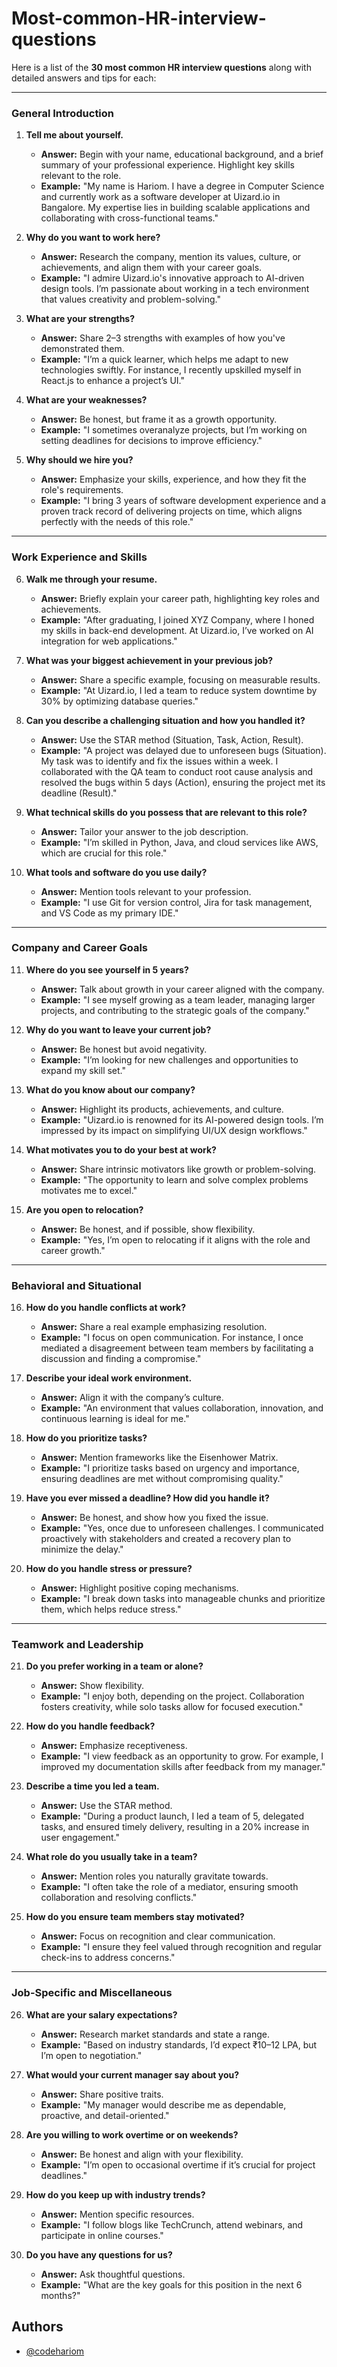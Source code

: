 # Most-common-HR-interview-questions

Here is a list of the **30 most common HR interview questions** along with detailed answers and tips for each:

---

### **General Introduction**

1. **Tell me about yourself.**
   - **Answer:** Begin with your name, educational background, and a brief summary of your professional experience. Highlight key skills relevant to the role.
   - **Example:** "My name is Hariom. I have a degree in Computer Science and currently work as a software developer at Uizard.io in Bangalore. My expertise lies in building scalable applications and collaborating with cross-functional teams."

2. **Why do you want to work here?**
   - **Answer:** Research the company, mention its values, culture, or achievements, and align them with your career goals.
   - **Example:** "I admire Uizard.io's innovative approach to AI-driven design tools. I’m passionate about working in a tech environment that values creativity and problem-solving."

3. **What are your strengths?**
   - **Answer:** Share 2–3 strengths with examples of how you've demonstrated them.
   - **Example:** "I’m a quick learner, which helps me adapt to new technologies swiftly. For instance, I recently upskilled myself in React.js to enhance a project’s UI."

4. **What are your weaknesses?**
   - **Answer:** Be honest, but frame it as a growth opportunity.
   - **Example:** "I sometimes overanalyze projects, but I’m working on setting deadlines for decisions to improve efficiency."

5. **Why should we hire you?**
   - **Answer:** Emphasize your skills, experience, and how they fit the role's requirements.
   - **Example:** "I bring 3 years of software development experience and a proven track record of delivering projects on time, which aligns perfectly with the needs of this role."

---

### **Work Experience and Skills**

6. **Walk me through your resume.**
   - **Answer:** Briefly explain your career path, highlighting key roles and achievements.
   - **Example:** "After graduating, I joined XYZ Company, where I honed my skills in back-end development. At Uizard.io, I’ve worked on AI integration for web applications."

7. **What was your biggest achievement in your previous job?**
   - **Answer:** Share a specific example, focusing on measurable results.
   - **Example:** "At Uizard.io, I led a team to reduce system downtime by 30% by optimizing database queries."

8. **Can you describe a challenging situation and how you handled it?**
   - **Answer:** Use the STAR method (Situation, Task, Action, Result).
   - **Example:** "A project was delayed due to unforeseen bugs (Situation). My task was to identify and fix the issues within a week. I collaborated with the QA team to conduct root cause analysis and resolved the bugs within 5 days (Action), ensuring the project met its deadline (Result)."

9. **What technical skills do you possess that are relevant to this role?**
   - **Answer:** Tailor your answer to the job description.
   - **Example:** "I’m skilled in Python, Java, and cloud services like AWS, which are crucial for this role."

10. **What tools and software do you use daily?**
    - **Answer:** Mention tools relevant to your profession.
    - **Example:** "I use Git for version control, Jira for task management, and VS Code as my primary IDE."

---

### **Company and Career Goals**

11. **Where do you see yourself in 5 years?**
    - **Answer:** Talk about growth in your career aligned with the company.
    - **Example:** "I see myself growing as a team leader, managing larger projects, and contributing to the strategic goals of the company."

12. **Why do you want to leave your current job?**
    - **Answer:** Be honest but avoid negativity.
    - **Example:** "I’m looking for new challenges and opportunities to expand my skill set."

13. **What do you know about our company?**
    - **Answer:** Highlight its products, achievements, and culture.
    - **Example:** "Uizard.io is renowned for its AI-powered design tools. I’m impressed by its impact on simplifying UI/UX design workflows."

14. **What motivates you to do your best at work?**
    - **Answer:** Share intrinsic motivators like growth or problem-solving.
    - **Example:** "The opportunity to learn and solve complex problems motivates me to excel."

15. **Are you open to relocation?**
    - **Answer:** Be honest, and if possible, show flexibility.
    - **Example:** "Yes, I’m open to relocating if it aligns with the role and career growth."

---

### **Behavioral and Situational**

16. **How do you handle conflicts at work?**
    - **Answer:** Share a real example emphasizing resolution.
    - **Example:** "I focus on open communication. For instance, I once mediated a disagreement between team members by facilitating a discussion and finding a compromise."

17. **Describe your ideal work environment.**
    - **Answer:** Align it with the company’s culture.
    - **Example:** "An environment that values collaboration, innovation, and continuous learning is ideal for me."

18. **How do you prioritize tasks?**
    - **Answer:** Mention frameworks like the Eisenhower Matrix.
    - **Example:** "I prioritize tasks based on urgency and importance, ensuring deadlines are met without compromising quality."

19. **Have you ever missed a deadline? How did you handle it?**
    - **Answer:** Be honest, and show how you fixed the issue.
    - **Example:** "Yes, once due to unforeseen challenges. I communicated proactively with stakeholders and created a recovery plan to minimize the delay."

20. **How do you handle stress or pressure?**
    - **Answer:** Highlight positive coping mechanisms.
    - **Example:** "I break down tasks into manageable chunks and prioritize them, which helps reduce stress."

---

### **Teamwork and Leadership**

21. **Do you prefer working in a team or alone?**
    - **Answer:** Show flexibility.
    - **Example:** "I enjoy both, depending on the project. Collaboration fosters creativity, while solo tasks allow for focused execution."

22. **How do you handle feedback?**
    - **Answer:** Emphasize receptiveness.
    - **Example:** "I view feedback as an opportunity to grow. For example, I improved my documentation skills after feedback from my manager."

23. **Describe a time you led a team.**
    - **Answer:** Use the STAR method.
    - **Example:** "During a product launch, I led a team of 5, delegated tasks, and ensured timely delivery, resulting in a 20% increase in user engagement."

24. **What role do you usually take in a team?**
    - **Answer:** Mention roles you naturally gravitate towards.
    - **Example:** "I often take the role of a mediator, ensuring smooth collaboration and resolving conflicts."

25. **How do you ensure team members stay motivated?**
    - **Answer:** Focus on recognition and clear communication.
    - **Example:** "I ensure they feel valued through recognition and regular check-ins to address concerns."

---

### **Job-Specific and Miscellaneous**

26. **What are your salary expectations?**
    - **Answer:** Research market standards and state a range.
    - **Example:** "Based on industry standards, I’d expect ₹10–12 LPA, but I’m open to negotiation."

27. **What would your current manager say about you?**
    - **Answer:** Share positive traits.
    - **Example:** "My manager would describe me as dependable, proactive, and detail-oriented."

28. **Are you willing to work overtime or on weekends?**
    - **Answer:** Be honest and align with your flexibility.
    - **Example:** "I’m open to occasional overtime if it’s crucial for project deadlines."

29. **How do you keep up with industry trends?**
    - **Answer:** Mention specific resources.
    - **Example:** "I follow blogs like TechCrunch, attend webinars, and participate in online courses."

30. **Do you have any questions for us?**
    - **Answer:** Ask thoughtful questions.
    - **Example:** "What are the key goals for this position in the next 6 months?"


## Authors

- [@codehariom](https://www.linkedin.com/in/realhariom)
